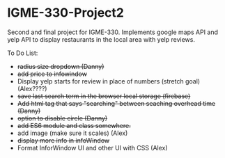 # IGME-330-Project2
Second and final project for IGME-330. Implements google maps API and yelp API to display restaurants in the local area with yelp reviews.

To Do List:
- ~~radius size dropdown (Danny)~~
- ~~add price to infowindow~~
- Display yelp starts for review in place of numbers (stretch goal)(Alex????)
- ~~save last search term in the browser local storage (firebase)~~
- ~~Add html tag that says "searching" between seaching overhead time (Danny)~~
- ~~option to disable circle (Danny)~~
- ~~add ES6 module and class somewhere.~~
- add image (make sure it scales) (Alex)
- ~~display more info in infoWindow~~
- Format InforWindow UI and other UI with CSS (Alex)